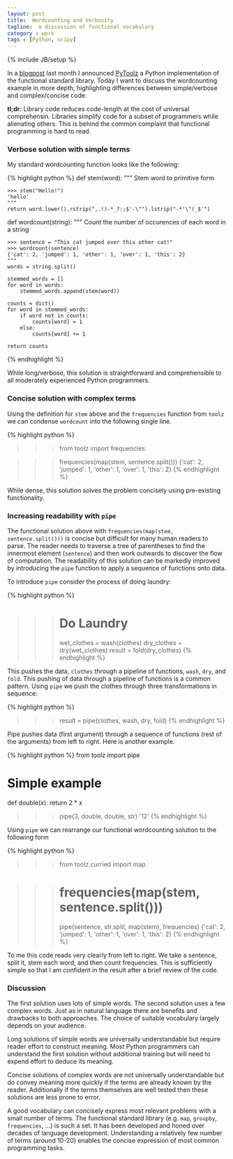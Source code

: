 ```yaml
---
layout: post
title:  Wordcounting and Verbosity
tagline:  a discussion of functional vocabulary
category : work
tags : [Python, scipy]
---
```

{% include JB/setup %}

In a
[blogpost](http://matthewrocklin.com/blog/work/2013/10/17/Introducing-PyToolz/)
last month I announced [PyToolz](http://toolz.readthedocs.org/) a Python
implementation of the functional standard library.  Today I want to discuss the
wordcounting example in more depth, highlighting differences between
simple/verbose and complex/concise code.

**tl;dr:** Library code reduces code-length at the cost of universal
comprehensin.  Libraries simplify code for a subset of programmers while
alienating others.  This is behind the common complaint that functional
programming is hard to read.


### Verbose solution with simple terms

My standard wordcounting function looks like the following:

{% highlight python %}
def stem(word):
    """ Stem word to primitive form

    >>> stem("Hello!")
    'hello'
    """
    return word.lower().rstrip(",.!)-*_?:;$'-\"").lstrip("-*'\"(_$'")


def wordcount(string):
    """ Count the number of occurences of each word in a string

    >>> sentence = "This cat jumped over this other cat!"
    >>> wordcount(sentence)
    {'cat': 2, 'jumped': 1, 'other': 1, 'over': 1, 'this': 2}
    """
    words = string.split()

    stemmed_words = []
    for word in words:
        stemmed_words.append(stem(word))

    counts = dict()
    for word in stemmed_words:
        if word not in counts:
            counts[word] = 1
        else:
            counts[word] += 1

    return counts
{% endhighlight %}

While long/verbose, this solution is straightforward and comprehensible to all
moderately experienced Python programmers.


### Concise solution with complex terms

Using the definition for `stem` above and the `frequencies` function from
`toolz` we can condense `wordcount` into the following single line.

{% highlight python %}
>>> from toolz import frequencies

>>> frequencies(map(stem, sentence.split()))
{'cat': 2, 'jumped': 1, 'other': 1, 'over': 1, 'this': 2}
{% endhighlight %}

While dense, this solution solves the problem concisely using
pre-existing functionality.


### Increasing readability with `pipe`

The functional solution above with `frequencies(map(stem, sentence.split()))` is
concise but difficult for many human readers to parse.  The reader needs to
traverse a tree of parentheses to find the innermost element (`sentence`) and
then work outwards to discover the flow of computation.  The readability of
this solution can be markedly improved by introducing the `pipe` function to
apply a sequence of functions onto data.

To introduce `pipe` consider the process of doing laundry:

{% highlight python %}
>>> # Do Laundry
>>> wet_clothes = wash(clothes)
>>> dry_clothes = dry(wet_clothes)
>>> result = fold(dry_clothes)
{% endhighlight %}

This pushes the data, `clothes` through a pipeline of functions, `wash`, `dry`,
and `fold`.  This pushing of data through a pipeline of functions is a common
pattern.  Using `pipe` we push the clothes through three transformations in sequence:

{% highlight python %}
>>> result = pipe(clothes, wash, dry, fold)
{% endhighlight %}

Pipe pushes data (first argument) through a sequence of functions (rest of the
arguments) from left to right.  Here is another example.

{% highlight python %}
from toolz import pipe

# Simple example
def double(x):
    return 2 * x

>>> pipe(3, double, double, str)
'12'
{% endhighlight %}

Using `pipe` we can rearrange our functional wordcounting solution to the
following form

{% highlight python %}
>>> from toolz.curried import map

>>> # frequencies(map(stem, sentence.split()))
>>> pipe(sentence, str.split, map(stem), frequencies)
{'cat': 2, 'jumped': 1, 'other': 1, 'over': 1, 'this': 2}
{% endhighlight %}

To me this code reads very clearly from left to right.  We take a sentence,
split it, stem each word, and then count frequencies.  This is sufficiently
simple so that I am confident in the result after a brief review of the code.


### Discussion

The first solution uses lots of simple words.  The second solution uses a few
complex words.  Just as in natural language there are benefits and
drawbacks to both approaches.  The choice of suitable vocabulary largely
depends on your audience.

Long solutions of simple words are universally understandable but require
reader effort to construct meaning.  Most Python programmers can understand the
first solution without additional training but will need to expend effort to
deduce its meaning.

Concise solutions of complex words are not universally understandable but
do convey meaning more quickly if the terms are already known by the reader.
Additionally if the terms themselves are well tested then these solutions are
less prone to error.

A good vocabulary can concisely express most relevant problems with a small
number of terms.  The functional standard library (e.g. `map`, `groupby`,
`frequencies`, ...) is such a set.  It has been developed and honed over
decades of language development.  Understanding a relatively few number of
terms (around 10-20) enables the concise expression of most common programming
tasks.
